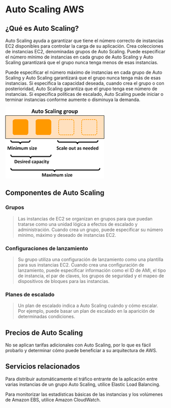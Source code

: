 # Auto Scaling AWS

## ¿Qué es Auto Scaling?

Auto Scaling ayuda a garantizar que tiene el número correcto de instancias EC2 disponibles para controlar la carga de su aplicación. Crea colecciones de instancias EC2, denominadas grupos de Auto Scaling. Puede especificar el número mínimo de instancias en cada grupo de Auto Scaling y Auto Scaling garantizará que el grupo nunca tenga menos de esas instancias. 

Puede especificar el número máximo de instancias en cada grupo de Auto Scaling y Auto Scaling garantizará que el grupo nunca tenga más de esas instancias. Si especifica la capacidad deseada, cuando crea el grupo o con posterioridad, Auto Scaling garantiza que el grupo tenga ese número de instancias. Si especifica políticas de escalado, Auto Scaling puede iniciar o terminar instancias conforme aumente o disminuya la demanda.

![alt text](https://raw.githubusercontent.com/conapps/conapps-iot/master/AWS%20Cloud/EC2/ELB/images/Tutorial%20Autoscaling/AS%20diagram.png "Diagrama autoscaling")

## Componentes de Auto Scaling

### Grupos
> Las instancias de EC2 se organizan en grupos para que puedan tratarse como una unidad lógica a efectos de escalado y administración. Cuando crea un grupo, puede especificar su número mínimo, máximo y deseado de instancias EC2.

### Configuraciones de lanzamiento
> Su grupo utiliza una configuración de lanzamiento como una plantilla para sus instancias EC2. Cuando crea una configuración de lanzamiento, puede especificar información como el ID de AMI, el tipo de instancia, el par de claves, los grupos de seguridad y el mapeo de dispositivos de bloques para las instancias.

### Planes de escalado
> Un plan de escalado indica a Auto Scaling cuándo y cómo escalar. Por ejemplo, puede basar un plan de escalado en la aparición de determinadas condiciones.

## Precios de Auto Scaling

No se aplican tarifas adicionales con Auto Scaling, por lo que es fácil probarlo y determinar cómo puede beneficiar a su arquitectura de AWS.

## Servicios relacionados

Para distribuir automáticamente el tráfico entrante de la aplicación entre varias instancias de un grupo Auto Scaling, utilice Elastic Load Balancing.

Para monitorizar las estadísticas básicas de las instancias y los volúmenes de Amazon EBS, utilice Amazon CloudWatch.